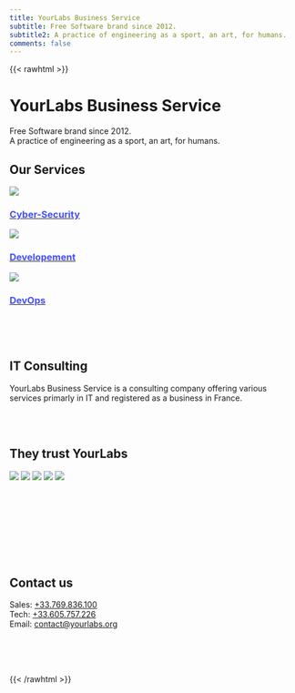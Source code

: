 ```yaml
---
title: YourLabs Business Service
subtitle: Free Software brand since 2012.
subtitle2: A practice of engineering as a sport, an art, for humans.
comments: false
---
```


{{< rawhtml >}}
<style type="text/css">
main p {
  text-align: justify;
}
main h2 {
  text-align: center;
  margin-top: 5rem;
  margin-bottom: 3rem;
  font-weight: 600;
  font-size: 3rem;
}
a h3 {
  color: #444fff;
}
</style>

<div class="hero">
  <div class="hero-inner">
    <h1>YourLabs Business Service</h1>
    <span class="subtitle">
      Free Software brand since 2012.
      <br />
      A practice of engineering as a sport, an art, for humans.
    </span>
  </div>
</div>

<div class="container">
  <div class="homepage-content">
    <h2>Our Services</h2>
    <div class="services">
      <div class="service">
        <a href="/secops/">
          <img src="/img/backgrounds/security-thumb-400.jpg" />
          <h3>Cyber-Security</h3>
        </a>
      </div>
      <div class="service">
        <a href="/dev/">
          <img src="/img/backgrounds/code-400.jpg" />
          <h3>Developement</h3>
        </a>
      </div>
      <div class="service">
        <a href="/devops/">
          <img src="/img/backgrounds/servers-400.jpg" />
          <h3>DevOps</h3>
        </a>
      </div>
    </div>
  </div>
</div>

<div class="hero" style="background-image: url(/img/backgrounds/glass-1312.jpg); background-position: center; height: auto; padding: 3rem 0">
  <div class="hero-inner">
    <h2>IT Consulting</h2>
    <div class="container">
      <span class="subtitle">
        YourLabs Business Service is a consulting company offering various services primarly in IT and registered as a business in France.
      </span>
    </div>
  </div>
</div>

<div class="container" style="padding-bottom: 3.5rem">
  <h2>They trust YourLabs</h2>

  <div class="homepage-content">
    <div class="logos">
      <img src="/img/logo/france-500.jpg" />
      <img src="/img/logo/accenture.png" />
      <img src="/img/logo/betagouv.jpg" />
      <img src="/img/logo/octo-500.png" />
      <img src="/img/logo/secu.png" />
    </div>
  </div>
</div>

<div class="hero" style="background-image: url(/img/backgrounds/earth-1312.jpg); background-position: center; height: auto; padding: 5rem 0">
  <div class="hero-inner">
    <h2>Contact us</h2>
    <div class="container">
      <span class="subtitle">
        Sales: <a href="tel:+33.605.757.226">+33.769.836.100</a>
        </br>
        Tech: <a href="tel:+33.605.757.226">+33.605.757.226</a>
        </br>
        Email: <a href="mailto:contact@yourlabs.org">contact@yourlabs.org</a>
      </span>
    </div>
  </div>
</div>
{{< /rawhtml >}}
